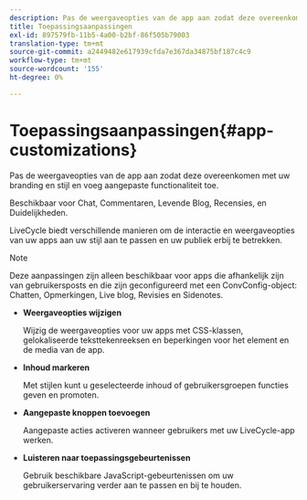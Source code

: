 ```yaml
---
description: Pas de weergaveopties van de app aan zodat deze overeenkomen met uw branding en stijl en voeg aangepaste functionaliteit toe.
title: Toepassingsaanpassingen
exl-id: 897579fb-11b5-4a00-b2bf-86f505b79003
translation-type: tm+mt
source-git-commit: a2449482e617939cfda7e367da34875bf187c4c9
workflow-type: tm+mt
source-wordcount: '155'
ht-degree: 0%

---
```


# Toepassingsaanpassingen{#app-customizations}

Pas de weergaveopties van de app aan zodat deze overeenkomen met uw branding en stijl en voeg aangepaste functionaliteit toe.

Beschikbaar voor Chat, Commentaren, Levende Blog, Recensies, en Duidelijkheden.

LiveCycle biedt verschillende manieren om de interactie en weergaveopties van uw apps aan uw stijl aan te passen en uw publiek erbij te betrekken.

>[!NOTE]
>
>Deze aanpassingen zijn alleen beschikbaar voor apps die afhankelijk zijn van gebruikersposts en die zijn geconfigureerd met een ConvConfig-object: Chatten, Opmerkingen, Live blog, Revisies en Sidenotes.

* **Weergaveopties wijzigen**

   Wijzig de weergaveopties voor uw apps met CSS-klassen, gelokaliseerde teksttekenreeksen en beperkingen voor het element en de media van de app.

* **Inhoud markeren**

   Met stijlen kunt u geselecteerde inhoud of gebruikersgroepen functies geven en promoten.

* **Aangepaste knoppen toevoegen**

   Aangepaste acties activeren wanneer gebruikers met uw LiveCycle-app werken.

* **Luisteren naar toepassingsgebeurtenissen**

   Gebruik beschikbare JavaScript-gebeurtenissen om uw gebruikerservaring verder aan te passen en bij te houden.
